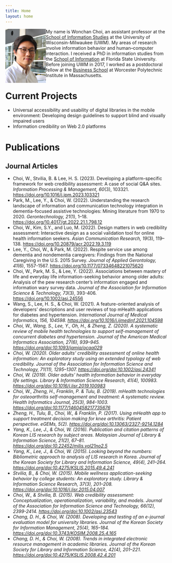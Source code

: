 ```yaml
---
title: Home
layout: home
---
```

<img align="left" src="/assets/images/wonchan_choi_cropped_and_resized.jpg" width="25%" height="25%" />

My name is Wonchan Choi, an assistant professor at the [School of Information Studies](https://uwm.edu/informationstudies/) at the University of Wisconsin-Milwaukee (UWM). My areas of research involve information behavior and human–computer interaction. I received a PhD in information studies from the [School of Information](https://ischool.cci.fsu.edu/) at Florida State University. Before joining UWM in 2017, I worked as a postdoctoral fellow at the [Business School](https://www.wpi.edu/academics/business) at Worcester Polytechnic Institute in Massachusetts. 

# Current Projects
* Universal accessibility and usability of digital libraries in the mobile environment: Developing design guidelines to support blind and visually impaired users
* Information credibility on Web 2.0 platforms

# Publications 
## Journal Articles
* Choi, W., Stvilia, B. & Lee, H. S. (2023). Developing a platform-specific framework for web credibility assessment: A case of social Q&A sites. <em>Information Processing & Management, 60</em>(3), 103321. https://doi.org/10.1016/j.ipm.2023.103321
* Park, M., Lee, Y., & Choi, W. (2022). Understanding the research landscape of information and communication technology integration in dementia-focused assistive technologies: Mining literature from 1970 to 2020. <em>Gerontechnology, 21</em>(1), 1–18. https://doi.org/10.4017/gt.2022.21.1.798.12
* Choi, W., Kim, S.Y., and Luo, M. (2022). Design matters in web credibility assessment: Interactive design as a social validation tool for online health information seekers. <em>Asian Communication Research, 19</em>(3), 119–138. https://doi.org/10.20879/acr.2022.19.3.119
* Lee, Y., Choi, W., & Park, M. (2022). Respite service use among dementia and nondementia caregivers: Findings from the National Caregiving in the U.S. 2015 Survey. <em>Journal of Applied Gerontology, 41</em>(6), 1557-1567. https://doi.org/10.1177/07334648221075620
* Choi, W., Park, M. S., & Lee, Y. (2022). Associations between mastery of life and everyday life information-seeking behavior among older adults: Analysis of the pew research center’s information engaged and information wary survey data. <em>Journal of the Association for Information Science & Technology, 73</em>(3), 393-406. https://doi.org/10.1002/asi.24556 
* Wang, S., Lee, H. S., & Choi, W. (2021). A feature-oriented analysis of developers’ descriptions and user reviews of top mHealth applications for diabetes and hypertension. <em>International Journal of Medical Informatics<em>, 156, 104598. https://doi.org/10.1016/j.ijmedinf.2021.104598
* Choi, W., Wang, S., Lee, Y., Oh, H., & Zheng, Z. (2020). A systematic review of mobile health technologies to support self-management of concurrent diabetes and hypertension. <em>Journal of the American Medical Informatics Association, 27</em>(6), 939–945. https://doi.org/doi:10.1093/jamia/ocaa029 
* Choi, W. (2020). Older adults’ credibility assessment of online health information: An exploratory study using an extended typology of web credibility. <em>Journal of the Association for Information Science and Technology, 71</em>(11), 1295–1307. https://doi.org/doi:10.1002/asi.24341 
* Choi, W. (2019). Older adults’ health information behavior in everyday life settings. <em>Library & Information Science Research, 41</em>(4), 100983. https://doi.org/doi:10.1016/j.lisr.2019.100983 
* Choi, W., Zheng, H., Franklin, P. & Tulu, B. (2019). mHealth technologies for osteoarthritis self-management and treatment: A systematic review. <em>Health Informatics Journal, 25</em>(3), 984-1003. https://doi.org/doi:10.1177/1460458217735676 
* Zheng, H., Tulu, B., Choi, W., & Franklin, P. (2017). Using mHealth app to support treatment decision making for knee arthritis: Patient perspective. <em>eGEMs, 5</em>(2). https://doi.org/doi:10.13063/2327-9214.1284
* Yang, K., Lee, J., & Choi, W. (2016). Publication and citation patterns of Korean LIS research by subject areas. <em>Malaysian Journal of Library & Information Science, 21</em>(2), 67–81. https://doi.org/doi:10.22452/mjlis.vol21no2.5
* Yang, K., Lee, J., & Choi, W. (2015). Looking beyond the numbers: Bibliometric approach to analysis of LIS research in Korea. <em>Journal of the Korean Society for Library and Information Science, 49</em>(4), 241–264. https://doi.org/doi:10.4275/KSLIS.2015.49.4.241 
* Stvilia, B., & Choi, W. (2015). Mobile wellness application-seeking behavior by college students: An exploratory study. <em>Library & Information Science Research, 37</em>(3), 201–208. https://doi.org/doi:10.1016/j.lisr.2015.04.007 
* Choi, W., & Stvilia, B. (2015). Web credibility assessment: Conceptualization, operationalization, variability, and models. <em>Journal of the Association for Information Science and Technology, 66</em>(12), 2399-2414. https://doi.org/doi:10.1002/asi.23543 
* Chang, D. H., & Choi, W. (2008). Developing and testing of an e-journal evaluation model for university libraries. <em>Journal of the Korean Society for Information Management, 25</em>(4), 165–184. https://doi.org/doi:10.3743/KOSIM.2008.25.4.165
* Chang, D. H., & Choi, W. (2008). Trends in integrated electronic resource management in academic libraries. <em>Journal of the Korean Society for Library and Information Science, 42</em>(4), 201–221. https://doi.org/doi:10.4275/KSLIS.2008.42.4.201
